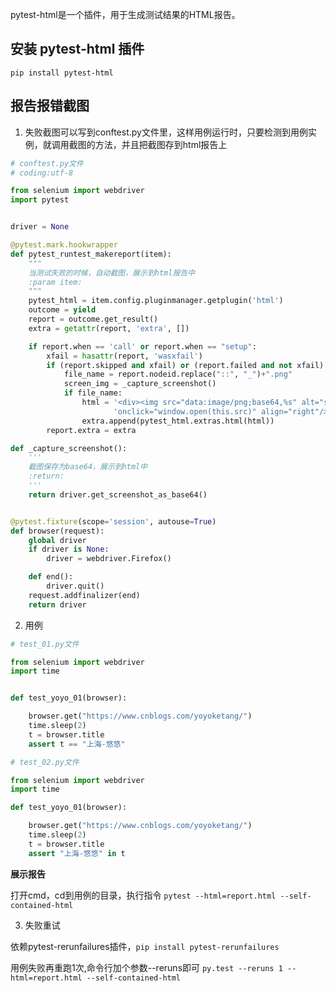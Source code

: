 pytest-html是一个插件，用于生成测试结果的HTML报告。

## 安装 pytest-html 插件
`pip install pytest-html`

## 报告报错截图
1. 失败截图可以写到conftest.py文件里，这样用例运行时，只要检测到用例实例，就调用截图的方法，并且把截图存到html报告上

```python
# conftest.py文件
# coding:utf-8

from selenium import webdriver
import pytest


driver = None

@pytest.mark.hookwrapper
def pytest_runtest_makereport(item):
    """
    当测试失败的时候，自动截图，展示到html报告中
    :param item:
    """
    pytest_html = item.config.pluginmanager.getplugin('html')
    outcome = yield
    report = outcome.get_result()
    extra = getattr(report, 'extra', [])

    if report.when == 'call' or report.when == "setup":
        xfail = hasattr(report, 'wasxfail')
        if (report.skipped and xfail) or (report.failed and not xfail):
            file_name = report.nodeid.replace("::", "_")+".png"
            screen_img = _capture_screenshot()
            if file_name:
                html = '<div><img src="data:image/png;base64,%s" alt="screenshot" style="width:600px;height:300px;" ' \
                       'onclick="window.open(this.src)" align="right"/></div>' % screen_img
                extra.append(pytest_html.extras.html(html))
        report.extra = extra

def _capture_screenshot():
    '''
    截图保存为base64，展示到html中
    :return:
    '''
    return driver.get_screenshot_as_base64()


@pytest.fixture(scope='session', autouse=True)
def browser(request):
    global driver
    if driver is None:
        driver = webdriver.Firefox()

    def end():
        driver.quit()
    request.addfinalizer(end)
    return driver

```
2. 用例

```python
# test_01.py文件

from selenium import webdriver
import time


def test_yoyo_01(browser):

    browser.get("https://www.cnblogs.com/yoyoketang/")
    time.sleep(2)
    t = browser.title
    assert t == "上海-悠悠"

# test_02.py文件

from selenium import webdriver
import time

def test_yoyo_01(browser):

    browser.get("https://www.cnblogs.com/yoyoketang/")
    time.sleep(2)
    t = browser.title
    assert "上海-悠悠" in t
```

**展示报告**

打开cmd，cd到用例的目录，执行指令
`pytest --html=report.html --self-contained-html`

3. 失败重试

依赖pytest-rerunfailures插件，`pip install pytest-rerunfailures`

用例失败再重跑1次,命令行加个参数--reruns即可
`py.test --reruns 1 --html=report.html --self-contained-html`